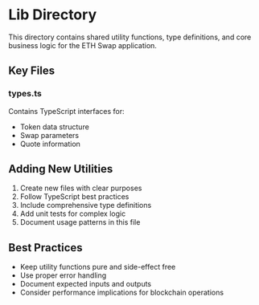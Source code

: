 # Lib Directory

This directory contains shared utility functions, type definitions, and core business logic for the ETH Swap application.

## Key Files

### types.ts
Contains TypeScript interfaces for:
- Token data structure
- Swap parameters
- Quote information

## Adding New Utilities
1. Create new files with clear purposes
2. Follow TypeScript best practices
3. Include comprehensive type definitions
4. Add unit tests for complex logic
5. Document usage patterns in this file

## Best Practices
- Keep utility functions pure and side-effect free
- Use proper error handling
- Document expected inputs and outputs
- Consider performance implications for blockchain operations